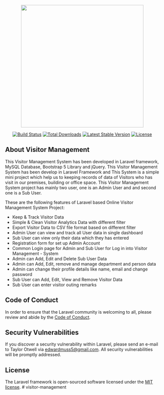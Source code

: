 <p align="center"><a href="https://laravel.com" target="_blank"><img src="https://raw.githubusercontent.com/laravel/art/master/logo-lockup/5%20SVG/2%20CMYK/1%20Full%20Color/laravel-logolockup-cmyk-red.svg" width="400"></a></p>

<p align="center">
<a href="https://travis-ci.org/laravel/framework"><img src="https://travis-ci.org/laravel/framework.svg" alt="Build Status"></a>
<a href="https://packagist.org/packages/laravel/framework"><img src="https://img.shields.io/packagist/dt/laravel/framework" alt="Total Downloads"></a>
<a href="https://packagist.org/packages/laravel/framework"><img src="https://img.shields.io/packagist/v/laravel/framework" alt="Latest Stable Version"></a>
<a href="https://packagist.org/packages/laravel/framework"><img src="https://img.shields.io/packagist/l/laravel/framework" alt="License"></a>
</p>

## About Visitor Management

 This Visitor Management System has been developed in Laravel framework, MySQL Database, Bootstrap 5 Library and jQuery. This Visitor Management System has been develop in Laravel Framework and This System is a simple mini project which help us to keeping records of data of Visitors who has visit in our premises, building or office space. This Visitor Management System project has mainly two user, one is an Admin User and and second one is a Sub User.

 These are the following features of Laravel based Online Visitor Management System Project:

 
- Keep & Track Visitor Data
- Simple & Clean Visitor Analytics Data with different filter
- Export Visitor Data to CSV file format based on different filter
- Admin User can view and track all User data in single dashboard
- Sub User can view only their data which they has entered
- Registration form for set up Admin Account
- Common Login page for Admin and Sub User for Log in into Visitor Management - System
- Admin can Add, Edit and Delete Sub User Data
- Admin can Add, Edit, remove and manage department and person data
- Admin can change their profile details like name, email and change password
- Sub User can Add, Edit, View and Remove Visitor Data
- Sub User can enter visitor outing remarks

## Code of Conduct

In order to ensure that the Laravel community is welcoming to all, please review and abide by the [Code of Conduct](https://laravel.com/docs/contributions#code-of-conduct).

## Security Vulnerabilities

If you discover a security vulnerability within Laravel, please send an e-mail to Taylor Otwell via [edwardmuss5@gmail.com](mailto:edwardmuss5@gmail.com). All security vulnerabilities will be promptly addressed.

## License

The Laravel framework is open-sourced software licensed under the [MIT license](https://opensource.org/licenses/MIT).
#   v i s i t o r - m a n a g e m e n t  
 